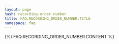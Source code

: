 ```yaml
---
layout: page
hash: recording-order-number
title: FAQ.RECORDING_ORDER_NUMBER.TITLE
namespace: faq
---
```

{%t FAQ.RECORDING_ORDER_NUMBER.CONTENT %}
